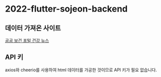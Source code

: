 # 2022-flutter-sojeon-backend
 
## 데이터 가져온 사이트
[공공 보건 포털 건강 뉴스](https://www.g-health.kr/mobile/bbs/selectBoardList.do?bbsId=U00186&vType=A)

## API 키
axios와 cheerio를 사용하여 html 데이터를 가공한 것이므로 API 키가 필요 없습니다.
